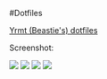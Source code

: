 #Dotfiles

[Yrmt (Beastie's) dotfiles](https://twitter.com/YouriMouton)



Screenshot: 

![](http://misc.saveosx.org/scrot.png)
![](http://fc00.deviantart.net/fs70/f/2013/236/8/0/agust_warm_setup_by_ybeastie-d6jaqyb.png)
![](http://fc02.deviantart.net/fs71/f/2013/252/3/4/restoring_an_old_thinkpad_with_netbsd__by_ybeastie-d6lnrv8.png)
![](http://fc03.deviantart.net/fs70/f/2013/069/3/f/_openbsd__cwm_and_xombrero_by_ybeastie-d5xkmbk.png)
